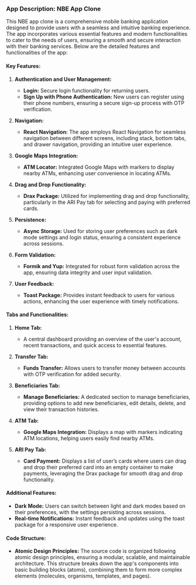 ### App Description: NBE App Clone

This NBE app clone is a comprehensive mobile banking application designed to provide users with a seamless and intuitive banking experience. The app incorporates various essential features and modern functionalities to cater to the needs of users, ensuring a smooth and secure interaction with their banking services. Below are the detailed features and functionalities of the app:

#### Key Features:

1. **Authentication and User Management:**
   - **Login:** Secure login functionality for returning users.
   - **Sign Up with Phone Authentication:** New users can register using their phone numbers, ensuring a secure sign-up process with OTP verification.

2. **Navigation:**
   - **React Navigation:** The app employs React Navigation for seamless navigation between different screens, including stack, bottom tabs, and drawer navigation, providing an intuitive user experience.

3. **Google Maps Integration:**
   - **ATM Locator:** Integrated Google Maps with markers to display nearby ATMs, enhancing user convenience in locating ATMs.

4. **Drag and Drop Functionality:**
   - **Drax Package:** Utilized for implementing drag and drop functionality, particularly in the ARI Pay tab for selecting and paying with preferred cards.

5. **Persistence:**
   - **Async Storage:** Used for storing user preferences such as dark mode settings and login status, ensuring a consistent experience across sessions.

6. **Form Validation:**
   - **Formik and Yup:** Integrated for robust form validation across the app, ensuring data integrity and user input validation.

7. **User Feedback:**
   - **Toast Package:** Provides instant feedback to users for various actions, enhancing the user experience with timely notifications.

#### Tabs and Functionalities:

1. **Home Tab:**
   - A central dashboard providing an overview of the user's account, recent transactions, and quick access to essential features.

2. **Transfer Tab:**
   - **Funds Transfer:** Allows users to transfer money between accounts with OTP verification for added security.

3. **Beneficiaries Tab:**
   - **Manage Beneficiaries:** A dedicated section to manage beneficiaries, providing options to add new beneficiaries, edit details, delete, and view their transaction histories.

4. **ATM Tab:**
   - **Google Maps Integration:** Displays a map with markers indicating ATM locations, helping users easily find nearby ATMs.

5. **ARI Pay Tab:**
   - **Card Payment:** Displays a list of user’s cards where users can drag and drop their preferred card into an empty container to make payments, leveraging the Drax package for smooth drag and drop functionality.

#### Additional Features:

- **Dark Mode:** Users can switch between light and dark modes based on their preferences, with the settings persisting across sessions.
- **Real-time Notifications:** Instant feedback and updates using the toast package for a responsive user experience.

#### Code Structure:

- **Atomic Design Principles:** The source code is organized following atomic design principles, ensuring a modular, scalable, and maintainable architecture. This structure breaks down the app's components into basic building blocks (atoms), combining them to form more complex elements (molecules, organisms, templates, and pages).
